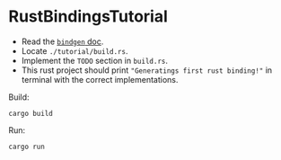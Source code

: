 # RustBindingsTutorial

* Read the [`bindgen` doc](https://rust-lang.github.io/rust-bindgen/introduction.html).
* Locate `./tutorial/build.rs`.
* Implement the `TODO` section in `build.rs`.
* This rust project should print `"Generatings first rust binding!"` in terminal with the correct implementations.

Build:
```
cargo build
```

Run:
```
cargo run
```
